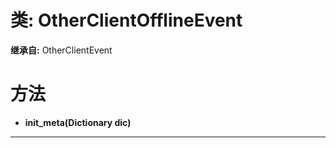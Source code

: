 # 类: OtherClientOfflineEvent  
  
**继承自:** OtherClientEvent  
  
# 方法 
  
- **init_meta(Dictionary dic)**  
  
---  
  

